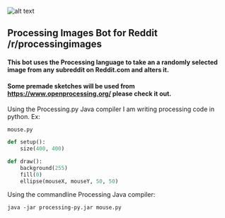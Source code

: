 ![alt text](https://i.imgur.com/yztjtDY.png "Logo Title Text 1")

## Processing Images Bot for Reddit /r/processingimages

#### This bot uses the Processing language to take an a randomly selected image from any subreddit on Reddit.com and alters it.

#### Some premade sketches will be used from https://www.openprocessing.org/ please check it out.
Using the Processing.py Java compiler I am writing processing code in python.
Ex:

`mouse.py`

```python
def setup():
    size(400, 400)

def draw():
    background(255)
    fill(0)
    ellipse(mouseX, mouseY, 50, 50)
```
Using the commandline Processing Java compiler:

`java -jar processing-py.jar mouse.py`
